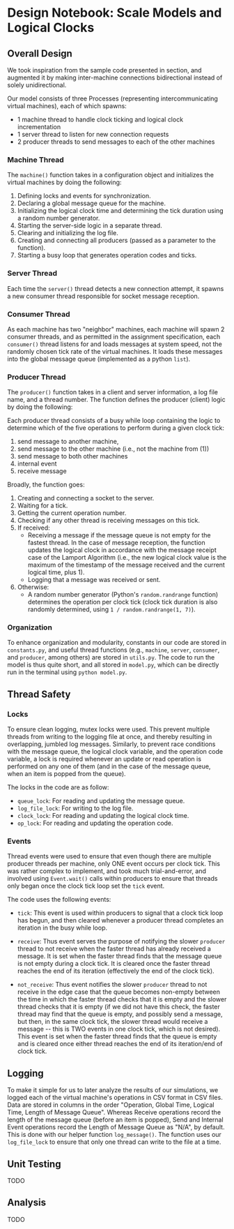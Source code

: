 # Design Notebook: Scale Models and Logical Clocks ###

## Overall Design
We took inspiration from the sample code presented in section, and augmented it by making inter-machine connections bidirectional instead of solely unidirectional.

Our model consists of three Processes (representing intercommunicating virtual machines), each of which spawns:
- 1 machine thread to handle clock ticking and logical clock incrementation
- 1 server thread to listen for new connection requests
- 2 producer threads to send messages to each of the other machines

### Machine Thread
The `machine()` function takes in a configuration object and initializes the virtual machines by doing the following:
1. Defining locks and events for synchronization.
2. Declaring a global message queue for the machine.
3. Initializing the logical clock time and determining the tick duration using a random number generator.
4. Starting the server-side logic in a separate thread.
5. Clearing and initializing the log file.
6. Creating and connecting all producers (passed as a parameter to the function).
7. Starting a busy loop that generates operation codes and ticks.


### Server Thread
Each time the `server()` thread detects a new connection attempt, it spawns a new consumer thread responsible for socket message reception. 

### Consumer Thread
As each machine has two "neighbor" machines, each machine will spawn 2 consumer threads, and as permitted in the assignment specification, each `consumer()` thread listens for and loads messages at system speed, not the randomly chosen tick rate of the virtual machines. It loads these messages into the global message queue (implemented as a python `list`).

### Producer Thread
The `producer()` function takes in a client and server information, a log file name, and a thread number. The function defines the producer (client) logic by doing the following:

Each producer thread consists of a busy while loop containing the logic to determine which of the five operations to perform during a given clock tick:
1. send message to another machine, 
2. send message to the other machine (i.e., not the machine from (1))
3. send message to both other machines
4. internal event
5. receive message

Broadly, the function goes:
1. Creating and connecting a socket to the server.
2. Waiting for a tick.
3. Getting the current operation number.
4. Checking if any other thread is receiving messages on this tick.
5. If received:
    - Receiving a message if the message queue is not empty for the fastest thread. In the case of message reception, the function updates the logical clock in accordance with the message receipt case of the Lamport Algorithm (i.e., the new logical clock value is the maximum of the timestamp of the message received and the current logical time, plus 1).
    - Logging that a message was received or sent.
6. Otherwise:
    - A random number generator (Python's `random.randrange` function) determines the operation per clock tick (clock tick duration is also randomly determined, using `1 / random.randrange(1, 7)`).

### Organization
To enhance organization and modularity, constants in our code are stored in `constants.py`, and useful thread functions (e.g., `machine`, `server`, `consumer`, and `producer`, among others) are stored in `utils.py`. The code to run the model is thus quite short, and all stored in `model.py`, which can be directly run in the terminal using `python model.py`.

## Thread Safety
### Locks
To ensure clean logging, mutex locks were used. This prevent multiple threads from writing to the logging file at once, and thereby resulting in overlapping, jumbled log messages. Similarly, to prevent race conditions with the message queue, the logical clock variable, and the operation code variable, a lock is required whenever an update or read operation is performed on any one of them (and in the case of the message queue, when an item is popped from the queue).

The locks in the code are as follow:
- `queue_lock`: For reading and updating the message queue.
- `log_file_lock`: For writing to the log file.
- `clock_lock`: For reading and updating the logical clock time.
- `op_lock`: For reading and updating the operation code.

### Events
Thread events were used to ensure that even though there are multiple producer threads per machine, only ONE event occurs per clock tick. This was rather complex to implement, and took much trial-and-error, and involved using `Event.wait()` calls within producers to ensure that threads only began once the clock tick loop set the `tick` event.

The code uses the following events:
- `tick`: This event is used within producers to signal that a clock tick loop has begun, and then cleared whenever a producer thread completes an iteration in the busy while loop.

- `receive`: Thus event serves the purpose of notifying the slower `producer` thread to not receive when the faster thread has already received a message. It is set when the faster thread finds that the message queue is not empty during a clock tick. It is cleared once the faster thread reaches the end of its iteration (effectively the end of the clock tick).

- `not_receive`: Thus event notifies the slower `producer` thread to not receive in the edge case that the queue becomes non-empty between the time in which the faster thread checks that it is empty and the slower thread checks that it is empty (if we did not have this check, the faster thread may find that the queue is empty, and possibly send a message, but then, in the same clock tick, the slower thread would receive a message -- this is TWO events in one clock tick, which is not desired). This event is set when the faster thread finds that the queue is empty and is cleared once either thread reaches the end of its iteration/end of clock tick.

## Logging
To make it simple for us to later analyze the results of our simulations, we logged each of the virtual machine's operations in CSV format in CSV files. Data are stored in columns in the order "Operation, Global Time, Logical Time, Length of Message Queue". Whereas Receive operations record the length of the message queue (before an item is popped), Send and Internal Event operations record the Length of Message Queue as "N/A", by default. This is done with our helper function `log_message()`. The function uses our `log_file_lock` to ensure that only one thread can write to the file at a time.

## Unit Testing
TODO

## Analysis
TODO